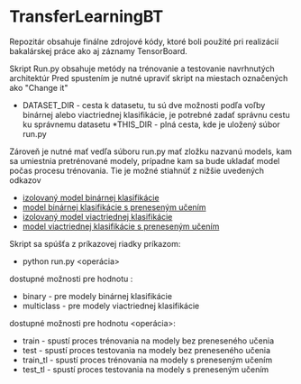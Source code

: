 # TransferLearningBT
Repozitár obsahuje finálne zdrojové kódy, ktoré boli použité pri realizácií bakalárskej práce ako aj záznamy TensorBoard.

Skript Run.py obsahuje metódy na trénovanie a testovanie navrhnutých architektúr
Pred spustením je nutné upraviť skript na miestach označených ako "Change it"
  * DATASET_DIR - cesta k datasetu, tu sú dve možnosti podľa voľby binárnej alebo viactriednej klasifikácie, je potrebné zadať správnu
                cestu ku správnemu datasetu
  *THIS_DIR - plná cesta, kde je uložený súbor run.py

Zároveň je nutné mať vedľa súboru run.py mať zložku nazvanú models, kam sa umiestnia pretrénované modely, prípadne kam sa bude ukladať model počas procesu trénovania. Tie je možné stiahnúť z nižšie uvedených odkazov
  * [izolovaný model binárnej klasifikácie](https://www.google.com)
  * [model binárnej klasifikácie s preneseným učením](https://www.google.com)
  * [izolovaný model viactriednej klasifikácie](https://www.google.com)
  * [model viactriednej klasifikácie s preneseným učením](https://www.google.com)
  
Skript sa spúšťa z príkazovej riadky príkazom: 
  * python run.py <model> <operácia>
  
dostupné možnosti pre hodnotu <model>:
  * binary - pre modely binárnej klasifikácie
  * multiclass - pre modely viactriednej klasifikácie
  
dostupné možnosti pre hodnotu <operácia>:
  * train - spustí proces trénovania na modely bez preneseného učenia
  * test - spustí proces testovania na modely bez preneseného učenia
  * train_tl - spustí proces trénovania na modely s preneseným učením
  * test_tl - spustí proces testovania na modely s preneseným učením
